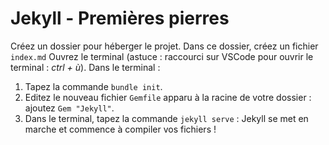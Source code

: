 ---
---
# Jekyll - Premières pierres

Créez un dossier pour héberger le projet. Dans ce dossier, créez un fichier `index.md`
Ouvrez le terminal (astuce : raccourci sur VSCode pour ouvrir le terminal : *ctrl + ù*).
Dans le terminal :
1. Tapez la commande `bundle init`.
2. Editez le nouveau fichier `Gemfile` apparu à la racine de votre dossier : ajoutez `Gem "Jekyll"`.
3. Dans le terminal, tapez la commande `jekyll serve` : Jekyll se met en marche et commence à compiler vos fichiers !